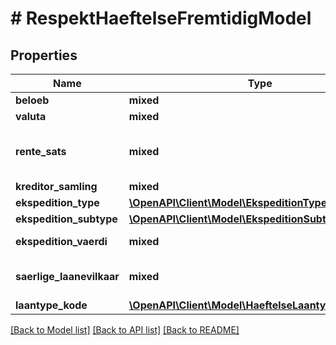 # # RespektHaeftelseFremtidigModel

## Properties

Name | Type | Description | Notes
------------ | ------------- | ------------- | -------------
**beloeb** | **mixed** | Beløb på hæftelse. |
**valuta** | **mixed** | ISO 4217 valutakode |
**rente_sats** | **mixed** | Angivelse af rentesats. Angives ikke ved feks kontantlån. | [optional]
**kreditor_samling** | **mixed** | Samling af kreditorer. | [optional]
**ekspedition_type** | [**\OpenAPI\Client\Model\EkspeditionTypeEnum**](EkspeditionTypeEnum.md) |  | [optional]
**ekspedition_subtype** | [**\OpenAPI\Client\Model\EkspeditionSubtypeEnum**](EkspeditionSubtypeEnum.md) |  | [optional]
**ekspedition_vaerdi** | **mixed** | Angiver ekspeditionsværdien. | [optional]
**saerlige_laanevilkaar** | **mixed** | Særlige lånevilkår for en fremtidig hæftelse. | [optional]
**laantype_kode** | [**\OpenAPI\Client\Model\HaeftelseLaantypeKodeEnum**](HaeftelseLaantypeKodeEnum.md) |  | [optional]

[[Back to Model list]](../../README.md#models) [[Back to API list]](../../README.md#endpoints) [[Back to README]](../../README.md)
